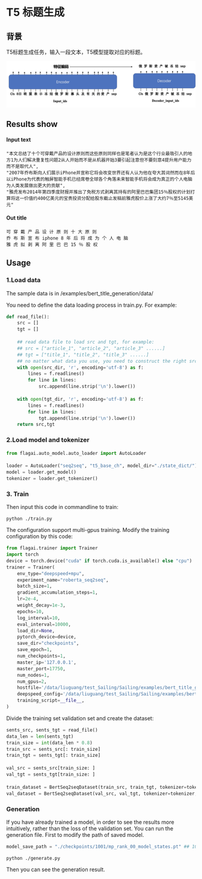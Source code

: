 # T5 标题生成

## 背景
T5标题生成任务，输入一段文本，T5模型提取对应的标题。


![](./img/t5_seq2seq.png)

## Results show

#### Input text
```
"本文总结了十个可穿戴产品的设计原则而这些原则同样也是笔者认为是这个行业最吸引人的地方1为人们解决重复性问题2从人开始而不是从机器开始3要引起注意但不要刻意4提升用户能力而不是取代人",
"2007年乔布斯向人们展示iPhone并宣称它将会改变世界还有人认为他在夸大其词然而在8年后以iPhone为代表的触屏智能手机已经席卷全球各个角落未来智能手机将会成为真正的个人电脑为人类发展做出更大的贡献",
"雅虎发布2014年第四季度财报并推出了免税方式剥离其持有的阿里巴巴集团15％股权的计划打算将这一价值约400亿美元的宝贵投资分配给股东截止发稿前雅虎股价上涨了大约7％至5145美元"
```
#### Out title
```
可 穿 戴 产 品 设 计 原 则 十 大 原 则
乔 布 斯 宣 布 iphone 8 年 后 将 成 为 个 人 电 脑
雅 虎 拟 剥 离 阿 里 巴 巴 15 ％ 股 权
```
## Usage

### 1.Load data
The sample data is in /examples/bert_title_generation/data/

You need to define the data loading process in train.py. For example:
```python
def read_file():
    src = []
    tgt = []

    ## read data file to load src and tgt, for example:
    ## src = ["article_1", "article_2", "article_3" ......]
    ## tgt = ["title_1", "title_2", "title_3" ......]
    ## no matter what data you use, you need to construct the right src and tgt.
    with open(src_dir, 'r', encoding='utf-8') as f:
        lines = f.readlines()
        for line in lines:
            src.append(line.strip('\n').lower())

    with open(tgt_dir, 'r', encoding='utf-8') as f:
        lines = f.readlines()
        for line in lines:
            tgt.append(line.strip('\n').lower())
    return src,tgt
```

### 2.Load model and tokenizer 

```python
from flagai.auto_model.auto_loader import AutoLoader

loader = AutoLoader("seq2seq", "t5_base_ch", model_dir="./state_dict/")
model = loader.get_model()
tokenizer = loader.get_tokenizer()
```

### 3. Train
Then input this code in commandline to train:
```commandline
python ./train.py
```
The configuration support multi-gpus training.
Modify the training configuration by this code:
```python
from flagai.trainer import Trainer
import torch 
device = torch.device("cuda" if torch.cuda.is_available() else "cpu")
trainer = Trainer(
    env_type="deepspeed+mpu",
    experiment_name="roberta_seq2seq",
    batch_size=1,
    gradient_accumulation_steps=1,
    lr=2e-4,
    weight_decay=1e-3,
    epochs=10,
    log_interval=10,
    eval_interval=10000,
    load_dir=None,
    pytorch_device=device,
    save_dir="checkpoints",
    save_epoch=1,
    num_checkpoints=1,
    master_ip='127.0.0.1',
    master_port=17750,
    num_nodes=1,
    num_gpus=2,
    hostfile='/data/liuguang/test_Sailing/Sailing/examples/bert_title_generation/hostfile',
    deepspeed_config='/data/liuguang/test_Sailing/Sailing/examples/bert_title_generation/deepspeed.json',
    training_script=__file__,
)
```
Divide the training set validation set and create the dataset:
```python
sents_src, sents_tgt = read_file()
data_len = len(sents_tgt)
train_size = int(data_len * 0.8)
train_src = sents_src[: train_size]
train_tgt = sents_tgt[: train_size]

val_src = sents_src[train_size: ]
val_tgt = sents_tgt[train_size: ]

train_dataset = BertSeq2seqDataset(train_src, train_tgt, tokenizer=tokenizer, maxlen=maxlen)
val_dataset = BertSeq2seqDataset(val_src, val_tgt, tokenizer=tokenizer, maxlen=maxlen)
```

### Generation
If you have already trained a model, in order to see the results more intuitively, rather than the loss of the validation set.
You can run the generation file.
First to modify the path of saved model.
```python
model_save_path = "./checkpoints/1001/mp_rank_00_model_states.pt" ## 1001 is example, you need modify the number.
```
```commandline
python ./generate.py
```
Then you can see the generation result.

